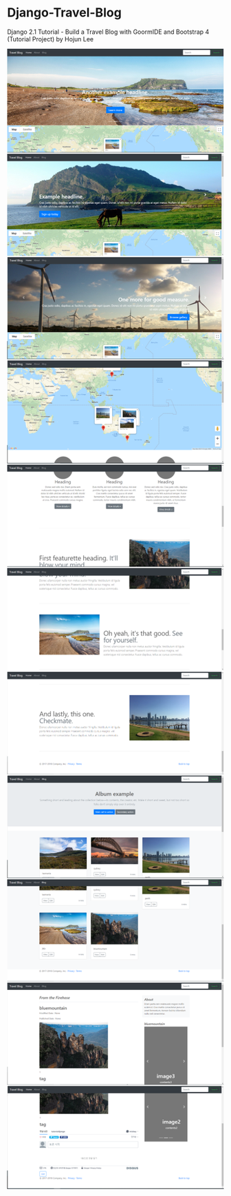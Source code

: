 ﻿# Django-Travel-Blog

Django 2.1 Tutorial - Build a Travel Blog with GoormIDE and Bootstrap 4 (Tutorial Project) by Hojun Lee

<img src="images/djangotutorial2.PNG" alt="img of banner">

<img src="images/banner2-djangotutorial.PNG" alt="img of banner 2">

<img src="images/banner3-djangotutorial.PNG" alt="img of banner 3">

<img src="images/djangotutorial3.PNG" alt="img of 2 of 5 of web app">

<img src="images/djangotutorial4.PNG" alt="img of 3 of 5 of web app">

<img src="images/djangotutorial5.PNG" alt="img of 4 of 5 of web app">

<img src="images/djangotutorial6.PNG" alt="img of 5 of 5 of web app">

<img src="images/blog-djangotutorial.PNG" alt="img 1 of 2 of blog">

<img src="images/blog-djangotutorial2.PNG" alt="img 2 of 2 of blog">

<img src="images/blogdetails-djangotutorial.PNG" alt="img 1 of 2 of blog details">

<img src="images/blogdetails-djangotutorial2.PNG" alt="img 2 of 2 of blog details">

